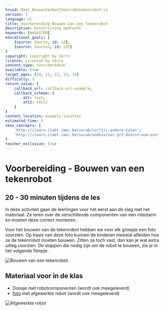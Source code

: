 ```yaml
---
hruid: Doel_BouwenVanEenTekenrobotekenrobot-v1
version: 3
language: nl
title: Voorbereiding Bouwen van een tekenrobot
description: beschrijving opdracht
keywords: [WeGoSTEM]
educational_goals: [
    {source: Source, id: id}, 
    {source: Source2, id: id2}
]
copyright: Copyright by Jerro
licence: Licenced by Jerro
content_type: text/markdown
available: true
target_ages: [10, 11, 12, 13, 14]
difficulty: 3
return_value: {
    callback_url: callback-url-example,
    callback_schema: {
        att: test,
        att2: test2
    }
}
content_location: example-location
estimated_time: 5
skos_concepts: [
    'http://ilearn.ilabt.imec.be/vocab/curr1/c-andere-talen', 
    'http://ilearn.ilabt.imec.be/vocab/ondniv/sec-gr2-doorstroom-aso'
]
teacher_exclusive: true
---
```


# Voorbereiding - Bouwen van een tekenrobot 
## 20 - 30 minuten tijdens de les

In deze activiteit gaan de leerlingen voor het eerst aan de slag met het materiaal. Ze leren over de verschillende componenten van een robotarm en moeten deze correct monteren. 

Voor het bouwen van de tekenrobot hebben we voor elk groepje een foto voorzien. Op basis van deze foto kunnen de kinderen meestal afleiden hoe ze de tekenrobot moeten bouwen. Zitten ze toch vast, dan kan je wat extra uitleg voorzien. De stappen die nodig zijn om de robot te bouwen, zie je in het volgende filmpje: 

![Bouwen van een tekenrobot](@youtube/https://www.youtube.com/embed/BilJBKQ4V0Y "Bouwen van een tekenrobot")

## Materiaal voor in de klas

* Doosje met robotcomponenten (wordt ook meegeleverd)
* [foto](embed/Voorbeeld.pdf "afgewerkte robot") met afgewerkte robot (wordt ook meegeleverd)

![](@pdf/embed/Voorbeeld.PNG "Afgewerkte robot")